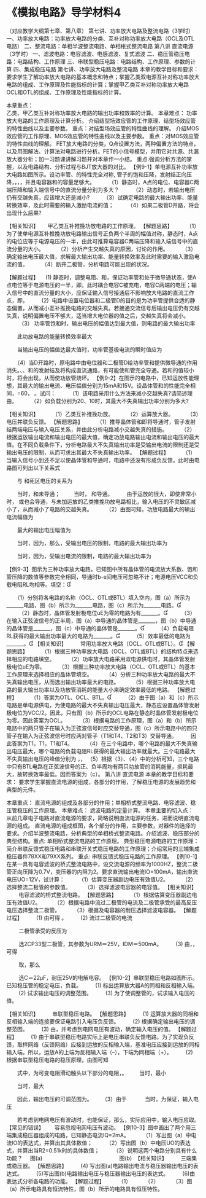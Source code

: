 # 《模拟电路》导学材料4
（对应教学大纲第七章、第八章）
第七讲、功率放大电路及整流电路（3学时）
一、功率放大电路：功率放大电路的分类、互补对称功率放大电路（OCL及OTL电路）
二、整流电路：单相半波整流电路、单相枨式整流电路
第八讲  直流电源（3学时）
一、滤波电路：电容滤波、电感滤波、复式滤波
二、稳压管稳压电路：电路结构、工作原理
三、串联型稳压电路：电路结构、工作原理、参数的计算
四、集成稳压电路
第七讲、功率放大电路及整流电路
本章的教学目标和要求：
 要求学生了解功率放大电路的基本概念和特点；掌握乙类双电源互补对称功率放大电路的组成、工作原理及性能指标的计算；掌握甲乙类互补对称功率放大电路OCL和OTL的组成、工作原理及性能指标的计算。
		
本章重点：   
	乙类、甲乙类互补对称功率放大电路的输出功率和效率的计算。
本章难点：
功率放大电路的工作原理及计算分析。
	介绍结型场效应管的工作原理、结型场效应管的特性曲线以及主要参数。
	重点：对结型场效应管的特性曲线的理解。
	介绍MOS效应管的工作原理、MOS效应管的特性曲线以及主要参数。
	重点：对MOS效应管的特性曲线的理解。
FET放大电路的分类，Q点设置方法，两种偏置方法的特点，以及用图解法、计算法对电路进行分析。FET的小信号模型，并用它对共源、共漏放大器分析；加一习题课讲解习题并对本章作一小结。
重点:强调分析方法的掌握，以及电路结构、分析过程与BJT放大器的对比。
【例9-1】单电源互补功率放大电路如图所示。设功率管、的特性完全对称, 管子的饱和压降，发射结正向压降，，，，并且电容器和的容量足够大。
　　 （1）静态时，A点的电位、电容器C两端压降和输入端信号中的直流分量分别为多大？
　　 （2）动态时，若输出电压仍有交越失真，应该增大还是减小?
　　 （3）试确定电路的最大输出功率、能量转换效率，及此时需要的输入激励电流的值；
　　 （4）如果二极管D开路，将会出现什么后果? 

【相关知识】
     甲乙类互补推挽功放电路的工作原理。
【解题思路】
　　 （1）为了使单电源互补推挽功放电路输出信号正负两个半周的幅值对称，静态时，A点的电位应等于电源电压的一半，由此可推算电容器C两端压降和输入端信号中的直流分量的大小。
　　 （2）分析产生交越失真的原因，讨论的作用。
　　 （3）确定输出电压最大值，求解最大输出功率、能量转换效率及此时需要的输入激励电流的值。
　　 （4）断开二极管，分析电路可能出现的状况。

【解题过程】
　(1) 静态时，调整电阻、和，保证功率管和处于微导通状态，使A点电位等于电源电压的一半，即。此时耦合电容C被充电，电容C两端的电压；输入信号中的直流分量的大小，应保证输入信号接通后不影响放大电路的直流工作点，即。
　　 (2)  电路中设置电位器和二极管D的目的是为功率管提供合适的静态偏置，从而减小互补推挽电路的交越失真。若接通交流信号后输出电压仍有交越失真，说明偏置电压不够大，适当增大电位器的值之后，交越失真将会减小。 
　　 （3） 功率管饱和时，输出电压的幅值达到最大值，则电路的最大输出功率

　　此功放电路的能量转换效率最大

　　当输出电压的幅值达最大值时，功率管基极电流的瞬时值应为

　　（4）当D开路时，原电路中由电位器和二极管D给功率管和提供微导通的作用消失。、、和的发射结及将构成直流通路，有可能使和管完全导通。若和的值较小时，将会出现，从而使功放管烧坏。
【例9-2】在图示的电路中，已知运放性能理想，其最大的输出电流、电压幅值分别为15mA和15V。设晶体管和的性能完全相同，=60， 。试问：
　　 （1）该电路采用什么方法来减小交越失真?请简述理由。
　　 （2）如负载分别为20、10时，其最大不失真输出功率分别为多大?

【相关知识】
　　 （1）乙类互补推挽功放。
　　 （2）运算放大器。
　　 （3）电压并联负反馈。
【解题思路】
　　 （1）推导晶体管和即将导通时，管子发射结两端电压与输入电压关系，并由此分析电路减小交越失真的措施。
　　 （2）根据运放输出电流和输出电压的最大值，确定功放电路输出电流和输出电压的最大值。在不同负载条件下，分析电路最大不失真输出功率是受输出电流的限制还是受输出电压的限制，从而可求出其最大不失真输出功率。
【解题过程】
　　 （1）当输入信号小到还不足以使晶体管和导通时，电路中还没有形成负反馈。此时由电路图可列出以下关系式




　　与 和死区电压的关系为

　　当时，和未导通；
　　 当时， 和导通。
　　 由于运放的很大，即使非常小时， 或也会导通，与未加运放的乙类推挽功放电路相比，输入电压的不灵敏区减小了，从而减小了电路的交越失真。
　　 （2）由图可知，功放电路最大的输出电流幅值为

　　最大的输出电压幅值为

　　当时，因为，那么，受输出电压的限制，电路的最大输出功率为

　　当时，因为，受输出电流的限制，电路的最大输出功率为

【例9-3】图示为三种功率放大电路。已知图中所有晶体管的电流放大系数、饱和管压降的数值等参数完全相同，导通时b-e间电压可忽略不计；电源电压VCC和负载电阻RL均相等。填空：

　　（1）分别将各电路的名称（OCL、OTL或BTL）填入空内，图（a）所示为_______电路，图（b）所示为_______电路，图（c）所示为_______电路。
　　 （2）静态时，晶体管发射极电位uE为零的电路为有_______。
　　 （3）在输入正弦波信号的正半周，图（a）中导通的晶体管是_______，图（b）中导通的晶体管是_______，图（c）中导通的晶体管是_______。
　　 （4）负载电阻RL获得的最大输出功率最大的电路为_______。
　　 （5）效率最低的电路为_______。
【相关知识】
　　 常用功率放大电路（OCL、OTL或BTL）。
【解题思路】
　　 （1）根据三种功率放大电路（OCL、OTL或BTL）的结构特点来选择相应的电路填空。
　　 （2）功率放大电路采用双电源供电时，其晶体管发射极电位uE为零。
　　 （3）根据三种功率放大电路（OCL、OTL或BTL）的基本工作原理来选择相应的晶体管填空。
　　 （4）分析三种功率放大电路的最大不失真输出电压，从而选出输出功率最大的电路。
　　 （5）根据三种功率放大电路的最大输出功率以及功放管消耗的能量大小来确定效率最低的电路。
【解题过程】
　　 （1）答案为OTL、OCL、BTL。
　　 （2）由于图（a）和（c）所示电路是单电源供电，为使电路的最大不失真输出电压最大，静态应设置晶体管发射极电位为VCC/2。因此，只有图（b）所示的OCL电路在静态时晶体管发射极电位为零。因此答案为OCL。
　　 （3）根据电路的工作原理，图（a）和（b）所示电路中的两只管子在输入为正弦波信号时应交替导通，图（c）所示电路中的四只管子在输入为正弦波信号时应两对管子（T1和T4、T2和T3）交替导通。
　　 因此答案为T1，T1，T1和T4。
　　 （4）在三个电路中，哪个电路的最大不失真输出电压最大，哪个电路的负载电阻RL获得的最大输出功率就最大。三个电路最大不失真输出电压的峰值分别为
，， 
（5）根据（3）、（4）中的分析可知，三个电路中只有BTL电路在正弦波信号的正、负半周均有两只功放管的消耗能量，损耗最大，故转换效率最低。因而答案为（c）。
第八讲  直流电源
本章的教学目标和要求：
    要求学生掌握直流电源的组成，各部分的作用，了解稳压电源的发展趋势和典型的元件。
	
本章重点：
直流电源的组成及各部分的作用；单相桥式整流电路、电容滤波、稳压管稳压的工作原理。
本章难点：
滤波电路的定量计算。 
本章主要的切入点：
从前几章电子电路对直流电源的要求，简略说明直流电源的任务，进而说明直流电源的组成。
直流电源的组成框图，各个部分的作用，主要参数，对器件的选择的要求。介绍半波整流电路，分析典型的单相桥式整流电路。介绍滤波、稳压部分的典型结构。重点: 单相桥式整流电路的工作原理。
典型稳压电源电路的工作原理：简介串联反馈式稳压电路和串联开关式稳压电路的工作原理；介绍常用的三端集成稳压器件78XX和79XX系列。
重点: 串联反馈式稳压电路的工作原理。
【例10-1】在某一具有电容滤波的桥式整流电路中，设交流电源的频率为1000HZ，整流二极管正向压降为0.7V，变压器的内阻为2。要求直流输出电流IO=100mA，输出直流电压UO=12V，试计算：
　　 （1）估算变压器副边电压有效值U2。
　　 （2）选择整流二极管的参数值。
　　 （3）选择滤波电容器的电容值。
【相关知识】
　　 电容滤波的桥式整流电路。
【解题思路】
　　 （1）根据估算变压器副边电压有效值U2。
　　 （2）根据电路中流过二极管的电流及二极管承受的最高反压电压选择整流二极管。
　　 （3）根据及电容器的耐压选择滤波电容器。
【解题过程】
　　 (1) 由可得
。
　　 (2) 流过二极管的电流

　　 二极管承受的反压为

　　 选2CP33型二极管，其参数为URM＝25V，IDM＝500mA。
　　 (3) 由，，可得

　　 取，那么

　　 选C＝22μF，耐压25V的电解电容。
【例10-2】串联型稳压电路如图所示。已知稳压管的稳定电压，负载。
　　 (1) 标出运算放大器A的同相和反相输入端。
　　 (2) 试求输出电压的调整范围。
　　 (3) 为了使调整管的，试求输入电压的值。

【相关知识】
　　 串联型稳压电路。
【解题思路】
　　 (1) 运算放大器的同相和反相输入端的连接要保证电路引入电压负反馈。
　　 (2) 根据确定输出电压的调整范围。
　　 (3) 由，并考虑到电网电压有波动，确定输入电压的值。
【解题过程】
　　 (1) 由于串联型稳压电路实际上是电压串联负反馈电路。为了实现负反馈，取样网络（反馈网络）应接到运放的反相输入端，基准电压应接到运放的同相输入端。所以，运放A的上端为反相输入端（–），下端为同相端（+）。
　　 (2)  根据串联型稳压电路的稳压原理，由图可知

　　式中，为可变电阻滑动触头以下部分的电阻，。
　　当时，最小

　　当时，最大

　　因此，输出电压的可调范围为。
　　（3）由于     
　　当时，为保证，输入电压

　　若考虑到电网电压有波动时，也能保证，那么，实际应用中，输入电压应取。
【常见的错误】
      容易忽视电网电压有波动。
【例10-3】图中画出了两个用三端集成稳压器组成的电路，已知静态电流IQ=2mA。
　　 （1）写出图（a）中电流IO的表达式，并算出其具体数值；
　　 （2）写出图（b）中电压UO的表达式，并算出当R2=0.51k时的具体数值；
　　 （3）说明这两个电路分别具有什么功能？
    
图(a)                                                   图(b)
 【相关知识】
　　 三端集成稳压器。
【解题思路】
　　 (4) 写出图(a)电路输出电流与稳压器输出电压的表达式。
　　 (5)写出图(b)电路输出电压与稳压器输出电压的表达式。
　　 (6)由表达式分析各电路的功能。
【解题过程】
　　 （1）
　　 （2）
　　 （3）图（a）所示电路具有恒流特性，图（b）所示的电路具有恒压特性。